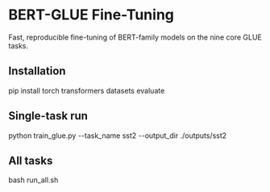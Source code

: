 # BERT-GLUE Fine-Tuning

Fast, reproducible fine-tuning of BERT-family models on the nine core GLUE tasks.

## Installation

pip install torch transformers datasets evaluate

## Single-task run

python train_glue.py --task_name sst2 --output_dir ./outputs/sst2

## All tasks

bash run_all.sh